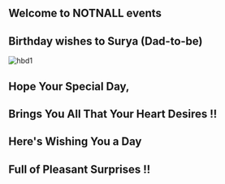 ## Welcome to NOTNALL events

## Birthday wishes to Surya (Dad-to-be)

![hbd1](https://user-images.githubusercontent.com/40535271/41817095-0da1be22-778c-11e8-9539-4a9ab079c0cd.jpg)

## Hope Your Special Day, 
   ## Brings You All That Your Heart Desires !!
## Here's Wishing You a Day
   ## Full of Pleasant Surprises !!
   
